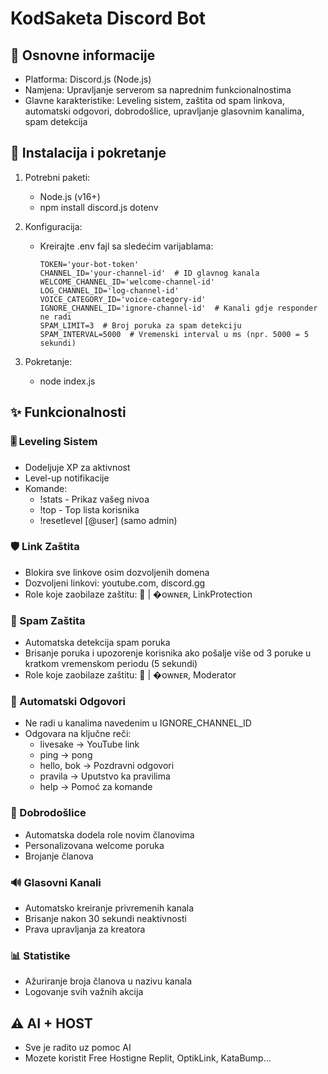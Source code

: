 # KodSaketa Discord Bot

## 📌 Osnovne informacije
- Platforma: Discord.js (Node.js)
- Namjena: Upravljanje serverom sa naprednim funkcionalnostima
- Glavne karakteristike: Leveling sistem, zaštita od spam linkova, automatski odgovori, dobrodošlice, upravljanje glasovnim kanalima, spam detekcija

## 🔧 Instalacija i pokretanje
1. Potrebni paketi:
   - Node.js (v16+)
   - npm install discord.js dotenv

2. Konfiguracija:
   - Kreirajte .env fajl sa sledećim varijablama:
     ```
     TOKEN='your-bot-token'
     CHANNEL_ID='your-channel-id'  # ID glavnog kanala
     WELCOME_CHANNEL_ID='welcome-channel-id'
     LOG_CHANNEL_ID='log-channel-id'
     VOICE_CATEGORY_ID='voice-category-id'
     IGNORE_CHANNEL_ID='ignore-channel-id'  # Kanali gdje responder ne radi
     SPAM_LIMIT=3  # Broj poruka za spam detekciju
     SPAM_INTERVAL=5000  # Vremenski interval u ms (npr. 5000 = 5 sekundi)
     ```

3. Pokretanje:
   - node index.js

## ✨ Funkcionalnosti

### 🎚️ Leveling Sistem
- Dodeljuje XP za aktivnost
- Level-up notifikacije
- Komande:
  - !stats - Prikaz vašeg nivoa
  - !top - Top lista korisnika
  - !resetlevel [@user] (samo admin)

### 🛡️ Link Zaštita
- Blokira sve linkove osim dozvoljenih domena
- Dozvoljeni linkovi: youtube.com, discord.gg
- Role koje zaobilaze zaštitu: 👑 | �ᴏᴡɴᴇʀ, LinkProtection

### 🚨 Spam Zaštita
- Automatska detekcija spam poruka
- Brisanje poruka i upozorenje korisnika ako pošalje više od 3 poruke u kratkom vremenskom periodu (5 sekundi)
- Role koje zaobilaze zaštitu: 👑 | �ᴏᴡɴᴇʀ, Moderator

### 🤖 Automatski Odgovori
- Ne radi u kanalima navedenim u IGNORE_CHANNEL_ID
- Odgovara na ključne reči:
  - livesake → YouTube link
  - ping → pong
  - hello, bok → Pozdravni odgovori
  - pravila → Uputstvo ka pravilima
  - help → Pomoć za komande

### 👋 Dobrodošlice
- Automatska dodela role novim članovima
- Personalizovana welcome poruka
- Brojanje članova

### 🔊 Glasovni Kanali
- Automatsko kreiranje privremenih kanala
- Brisanje nakon 30 sekundi neaktivnosti
- Prava upravljanja za kreatora

### 📊 Statistike
- Ažuriranje broja članova u nazivu kanala
- Logovanje svih važnih akcija

## ⚠️ AI + HOST
- Sve je radito uz pomoc AI
- Mozete koristit Free Hostigne Replit, OptikLink, KataBump...
